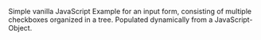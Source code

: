 Simple vanilla JavaScript Example for an input form, consisting of multiple checkboxes organized in a tree. Populated dynamically from a JavaScript-Object.
